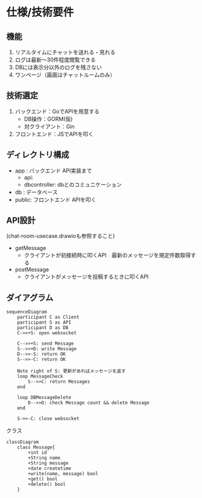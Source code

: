 # 仕様/技術要件

## 機能

1) リアルタイムにチャットを送れる・見れる
2) ログは最新～30件程度閲覧できる
3) DBには表示分以外のログを残さない
4) ワンページ（画面はチャットルームのみ）

## 技術選定

1) バックエンド：GoでAPIを用意する
    - DB操作：GORM(仮)
    - 対クライアント：Gin
2) フロントエンド：JSでAPIを叩く

## ディレクトリ構成

- app   : バックエンド  API実装まで
    - api: 
    - dbcontroller: dbとのコミュニケーション
- db    : データベース
- public: フロントエンド APIを叩く

## API設計

(chat-room-usecase.drawioも参照すること)
- getMessage
    - クライアントが初接続時に叩くAPI　最新のメッセージを規定件数取得する
- postMessage
    - クライアントがメッセージを投稿するときに叩くAPI

## ダイアグラム

```mermaid
sequenceDiagram
    participant C as Client
    participant S as API
    participant D as DB
    C->>+S: open websocket

    C-->>+S: send Message
    S-->>+D: write Message
    D-->>-S: return OK
    S-->>-C: return OK

    Note right of S: 更新があればメッセージを返す
    loop MessageCheck
        S-->>C: return Messages
    end

    loop DBMessageDelete
        D-->>D: check Message count && delete Message
    end

    S->>-C: close websocket
```

クラス
```mermaid
classDiagram
    class Message{
        +int id
        +String name
        +String message
        +date createtime
        +write(name, message) bool
        +get() bool 
        +delete() bool
    }
```
